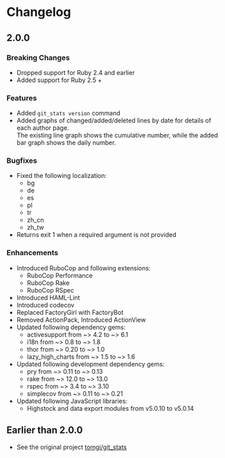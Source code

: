 # Changelog

## 2.0.0

### Breaking Changes
* Dropped support for Ruby 2.4 and earlier
* Added support for Ruby 2.5 +

### Features
* Added `git_stats version` command
* Added graphs of changed/added/deleted lines by date for details of each author page.  
  The existing line graph shows the cumulative number, while the added bar graph shows the daily number.

### Bugfixes
* Fixed the following localization:
  * bg
  * de
  * es
  * pl
  * tr
  * zh_cn
  * zh_tw
* Returns exit 1 when a required argument is not provided

### Enhancements
* Introduced RuboCop and following extensions:
  * RuboCop Performance
  * RuboCop Rake
  * RuboCop RSpec
* Introduced HAML-Lint
* Introduced codecov
* Replaced FactoryGirl with FactoryBot
* Removed ActionPack, Introduced ActionView
* Updated following dependency gems:
  * activesupport from ~> 4.2 to ~> 6.1
  * i18n from ~> 0.8 to ~> 1.8
  * thor from ~> 0.20 to ~> 1.0
  * lazy_high_charts from ~> 1.5 to ~> 1.6
* Updated following development dependency gems:
  * pry from ~> 0.11 to ~> 0.13
  * rake from  ~> 12.0 to ~> 13.0
  * rspec from ~> 3.4 to ~> 3.10
  * simplecov from ~> 0.11 to ~> 0.21
* Updated following JavaScript libraries:
  * Highstock and data export modules from v5.0.10 to v5.0.14

## Earlier than 2.0.0
 * See the original project [tomgi/git_stats](https://github.com/tomgi/git_stats)
